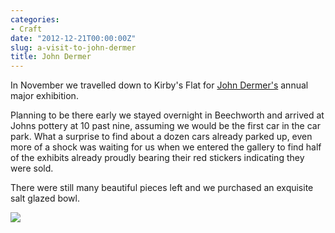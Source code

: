 ```yaml
---
categories:
- Craft
date: "2012-12-21T00:00:00Z"
slug: a-visit-to-john-dermer
title: John Dermer
---
```

In November we travelled down to Kirby's Flat for [John Dermer's][johndermer] annual major exhibition.

Planning to be there early we stayed overnight in Beechworth and arrived at Johns pottery at 10 past nine, assuming we would be the first car in the car park. What a surprise to find about a dozen cars already parked up, even more of a shock was waiting for us when we entered the gallery to find half of&#xa0;the exhibits already proudly bearing their red stickers indicating they were sold.

There were still many beautiful pieces left and we purchased an exquisite salt glazed bowl.

![][williampickup]

[johndermer]: http://www.johndermer.com.au/
[williampickup]: https://media.publit.io/file/johndermerbowl.jpg
